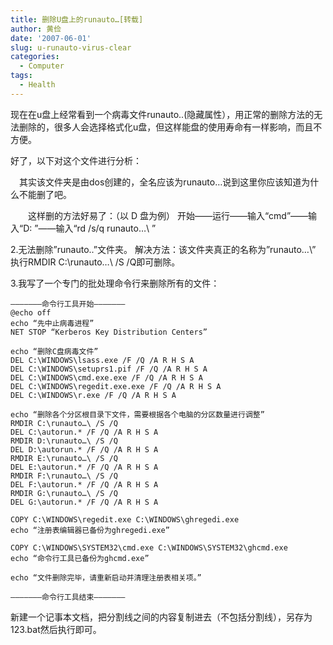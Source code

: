 ```yaml
---
title: 删除U盘上的runauto…[转载]
author: 黄俭
date: '2007-06-01'
slug: u-runauto-virus-clear
categories:
  - Computer
tags:
  - Health
---
```

现在在u盘上经常看到一个病毒文件runauto..(隐藏属性），用正常的删除方法的无法删除的，很多人会选择格式化u盘，但这样能盘的使用寿命有一样影响，而且不方便。

好了，以下对这个文件进行分析：

　其实该文件夹是由dos创建的，全名应该为runauto…说到这里你应该知道为什么不能删了吧。

　　这样删的方法好易了：（以 D 盘为例）
开始——运行——输入“cmd”——输入“D: ”——输入“rd /s/q runauto…\ ”

2.无法删除”runauto..”文件夹。
解决方法：该文件夹真正的名称为”runauto…\” 执行RMDIR C:\runauto…\ /S /Q即可删除。

3.我写了一个专门的批处理命令行来删除所有的文件：

```shell
——————–命令行工具开始——————–
@echo off
echo “先中止病毒进程”
NET STOP “Kerberos Key Distribution Centers”

echo “删除C盘病毒文件”
DEL C:\WINDOWS\lsass.exe /F /Q /A R H S A
DEL C:\WINDOWS\setuprs1.pif /F /Q /A R H S A
DEL C:\WINDOWS\cmd.exe.exe /F /Q /A R H S A
DEL C:\WINDOWS\regedit.exe.exe /F /Q /A R H S A
DEL C:\WINDOWS\r.exe /F /Q /A R H S A

echo “删除各个分区根目录下文件，需要根据各个电脑的分区数量进行调整”
RMDIR C:\runauto…\ /S /Q
DEL C:\autorun.* /F /Q /A R H S A
RMDIR D:\runauto…\ /S /Q
DEL D:\autorun.* /F /Q /A R H S A
RMDIR E:\runauto…\ /S /Q
DEL E:\autorun.* /F /Q /A R H S A
RMDIR F:\runauto…\ /S /Q
DEL F:\autorun.* /F /Q /A R H S A
RMDIR G:\runauto…\ /S /Q
DEL G:\autorun.* /F /Q /A R H S A

COPY C:\WINDOWS\regedit.exe C:\WINDOWS\ghregedi.exe
echo “注册表编辑器已备份为ghregedi.exe”

COPY C:\WINDOWS\SYSTEM32\cmd.exe C:\WINDOWS\SYSTEM32\ghcmd.exe
echo “命令行工具已备份为ghcmd.exe”

echo “文件删除完毕，请重新启动并清理注册表相关项。”

——————–命令行工具结束——————–
```

新建一个记事本文档，把分割线之间的内容复制进去（不包括分割线），另存为123.bat然后执行即可。